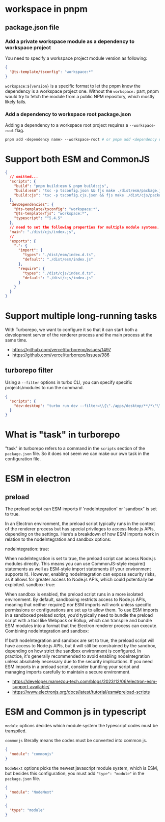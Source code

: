 # workspace in pnpm

## package.json file

### Add a private workspace module as a dependency to workspace project

You need to specify a workspace project module version as following:

```json
{
  "@ts-template/tsconfig": "workspace:*"
}
```

`workspace:${version}` is a specific format to let the pnpm know the dependency is a workspace project one. Without the `workspace:` part, pnpm would try to fetch the module from a public NPM repository, which mostly likely fails.

### Add a dependency to workspace root package.json

Adding a dependency to a workspace root project requires a `--workspace-root` flag.

```bash
pnpm add <dependency name> --workspace-root # or pnpm add <dependency name> -w
```

# Support both ESM and CommonJS

```json
{
  // omitted...
  "scripts": {
    "build": "pnpm build:esm & pnpm build:cjs",
    "build:esm": "tsc -p tsconfig.json && fjs make ./dist/esm/package.json -c '{\"type\":\"module\"}'",
    "build:cjs": "tsc -p tsconfig.cjs.json && fjs make ./dist/cjs/package.json -c '{\"type\":\"commonjs\"}'"
  },
  "devDependencies": {
    "@ts-template/tsconfig": "workspace:*",
    "@ts-template/fjs": "workspace:*",
    "typescript": "^5.4.5"
  },
  // need to set the following properties for multiple module systems.
  "main": "./dist/cjs/index.js",
  //
  "exports": {
    ".": {
      "import": {
        "types": "./dist/esm/index.d.ts",
        "default": "./dist/esm/index.js"
      },
      "require": {
        "types": "./dist/cjs/index.d.ts",
        "default": "./dist/cjs/index.js"
      }
    }
  }
}
```

# Support multiple long-running tasks

With Turborepo, we want to configure it so that it can start both a development server of the renderer process and the main process at the same time.

- https://github.com/vercel/turborepo/issues/1497
- https://github.com/vercel/turborepo/issues/986

## turborepo filter

Using a `--filter` options in turbo CLI, you can specify specific projects/modules to run the command.

```json
{
  "scripts": {
    "dev:desktop": "turbo run dev --filter=\\{\"./apps/desktop/**/*\"\\}"
  }
}
```

# What is "task" in turborepo

"task" in turborepo refers to a command in the `scripts` section of the `package.json` file. So it does not seem we can make our own task in the configuration file.

# ESM in electron

## preload

The preload script can ESM imports if 'nodeIntegration' or 'sandbox" is set to true.

In an Electron environment, the preload script typically runs in the context of the renderer process but has special privileges to access Node.js APIs, depending on the settings. Here’s a breakdown of how ESM imports work in relation to the nodeIntegration and sandbox options:

nodeIntegration: true:

When nodeIntegration is set to true, the preload script can access Node.js modules directly. This means you can use CommonJS-style require() statements as well as ESM-style import statements (if your environment supports it). However, enabling nodeIntegration can expose security risks, as it allows for greater access to Node.js APIs, which could potentially be exploited.
sandbox: true:

When sandbox is enabled, the preload script runs in a more isolated environment. By default, sandboxing restricts access to Node.js APIs, meaning that neither require() nor ESM imports will work unless specific permissions or configurations are set up to allow them.
To use ESM imports in a sandboxed preload script, you’d typically need to bundle the preload script with a tool like Webpack or Rollup, which can transpile and bundle ESM modules into a format that the Electron renderer process can execute.
Combining nodeIntegration and sandbox:

If both nodeIntegration and sandbox are set to true, the preload script will have access to Node.js APIs, but it will still be constrained by the sandbox, depending on how strict the sandbox environment is configured.
In practice, it's generally recommended to avoid enabling nodeIntegration unless absolutely necessary due to the security implications. If you need ESM imports in a preload script, consider bundling your script and managing imports carefully to maintain a secure environment.

- https://developer.mamezou-tech.com/blogs/2023/12/06/electron-esm-support-available/
- https://www.electronjs.org/docs/latest/tutorial/esm#preload-scripts

# ESM and Common js in typescript

`module` options decides which module system the typescript codes must be transpiled.

`commonjs` literally means the codes must be converted into common js.

```json
{
  "module": "commonjs"
}
```

`NodeNext` options picks the newest javascript module system, which is ESM, but besides this configuration, you must add `"type": "module"` in the `package.json` file.

```json:tsconfig.json
{
  "module": "NodeNext"
}
```

```json:package.json
{
  "type": "module"
}
```
